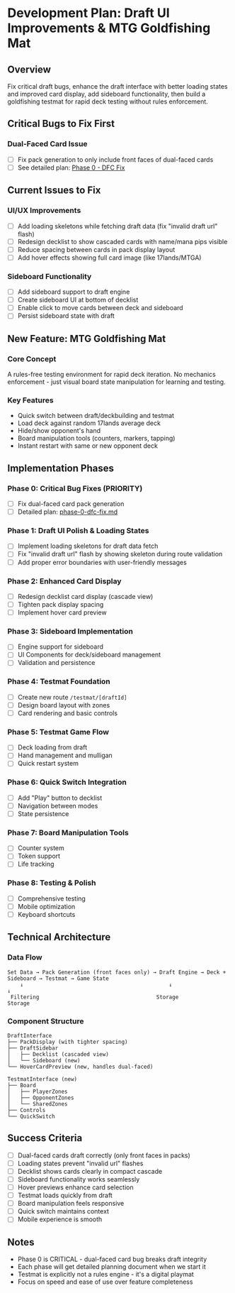 # Development Plan: Draft UI Improvements & MTG Goldfishing Mat

## Overview
Fix critical draft bugs, enhance the draft interface with better loading states and improved card display, add sideboard functionality, then build a goldfishing testmat for rapid deck testing without rules enforcement.

## Critical Bugs to Fix First

### Dual-Faced Card Issue
- [ ] Fix pack generation to only include front faces of dual-faced cards
- [ ] See detailed plan: [Phase 0 - DFC Fix](./phase-0-dfc-fix.md)

## Current Issues to Fix

### UI/UX Improvements
- [ ] Add loading skeletons while fetching draft data (fix "invalid draft url" flash)
- [ ] Redesign decklist to show cascaded cards with name/mana pips visible
- [ ] Reduce spacing between cards in pack display layout
- [ ] Add hover effects showing full card image (like 17lands/MTGA)

### Sideboard Functionality
- [ ] Add sideboard support to draft engine
- [ ] Create sideboard UI at bottom of decklist
- [ ] Enable click to move cards between deck and sideboard
- [ ] Persist sideboard state with draft

## New Feature: MTG Goldfishing Mat

### Core Concept
A rules-free testing environment for rapid deck iteration. No mechanics enforcement - just visual board state manipulation for learning and testing.

### Key Features
- Quick switch between draft/deckbuilding and testmat
- Load deck against random 17lands average deck
- Hide/show opponent's hand
- Board manipulation tools (counters, markers, tapping)
- Instant restart with same or new opponent deck

## Implementation Phases

### Phase 0: Critical Bug Fixes (PRIORITY)
- [ ] Fix dual-faced card pack generation
- [ ] Detailed plan: [phase-0-dfc-fix.md](./phase-0-dfc-fix.md)

### Phase 1: Draft UI Polish & Loading States
- [ ] Implement loading skeletons for draft data fetch
- [ ] Fix "invalid draft url" flash by showing skeleton during route validation
- [ ] Add proper error boundaries with user-friendly messages

### Phase 2: Enhanced Card Display
- [ ] Redesign decklist card display (cascade view)
- [ ] Tighten pack display spacing
- [ ] Implement hover card preview

### Phase 3: Sideboard Implementation
- [ ] Engine support for sideboard
- [ ] UI Components for deck/sideboard management
- [ ] Validation and persistence

### Phase 4: Testmat Foundation
- [ ] Create new route `/testmat/[draftId]`
- [ ] Design board layout with zones
- [ ] Card rendering and basic controls

### Phase 5: Testmat Game Flow
- [ ] Deck loading from draft
- [ ] Hand management and mulligan
- [ ] Quick restart system

### Phase 6: Quick Switch Integration
- [ ] Add "Play" button to decklist
- [ ] Navigation between modes
- [ ] State persistence

### Phase 7: Board Manipulation Tools
- [ ] Counter system
- [ ] Token support
- [ ] Life tracking

### Phase 8: Testing & Polish
- [ ] Comprehensive testing
- [ ] Mobile optimization
- [ ] Keyboard shortcuts

## Technical Architecture

### Data Flow
```
Set Data → Pack Generation (front faces only) → Draft Engine → Deck + Sideboard → Testmat → Game State
    ↓                                              ↓                                         ↓
 Filtering                                     Storage                                   Storage
```

### Component Structure
```
DraftInterface
├── PackDisplay (with tighter spacing)
├── DraftSidebar
│   ├── Decklist (cascaded view)
│   └── Sideboard (new)
└── HoverCardPreview (new, handles dual-faced)

TestmatInterface (new)
├── Board
│   ├── PlayerZones
│   ├── OpponentZones
│   └── SharedZones
├── Controls
└── QuickSwitch
```

## Success Criteria
- [ ] Dual-faced cards draft correctly (only front faces in packs)
- [ ] Loading states prevent "invalid url" flashes
- [ ] Decklist shows cards clearly in compact cascade
- [ ] Sideboard functionality works seamlessly
- [ ] Hover previews enhance card selection
- [ ] Testmat loads quickly from draft
- [ ] Board manipulation feels responsive
- [ ] Quick switch maintains context
- [ ] Mobile experience is smooth

## Notes
- Phase 0 is CRITICAL - dual-faced card bug breaks draft integrity
- Each phase will get detailed planning document when we start it
- Testmat is explicitly not a rules engine - it's a digital playmat
- Focus on speed and ease of use over feature completeness